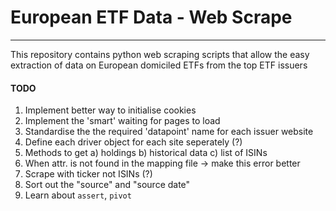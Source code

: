 # European ETF Data - Web Scrape
***
This repository contains python web scraping scripts that allow the easy extraction of data on European domiciled ETFs from the top ETF issuers



#### TODO

1. Implement better way to initialise cookies
1. Implement the 'smart' waiting for pages to load
1. Standardise the the required 'datapoint' name for each issuer website
1. Define each driver object for each site seperately (?)
1. Methods to get a) holdings b) historical data c) list of ISINs
1. When attr. is not found in the mapping file -> make this error better
1. Scrape with ticker not ISINs (?)
1. Sort out the "source" and "source date"
1. Learn about `assert`, `pivot`